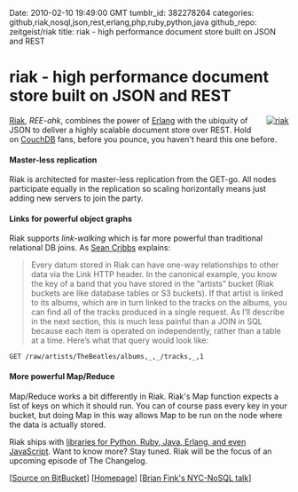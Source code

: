 Date: 2010-02-10 19:49:00 GMT
tumblr_id: 382278264
categories: github,riak,nosql,json,rest,erlang,php,ruby,python,java
github_repo: zeitgeist/riak
title: riak - high performance document store built on JSON and REST

# riak - high performance document store built on JSON and REST

<a style="float:right;margin: 0 0 10px 10px" href="http://riak.basho.com"><img src="http://riak.basho.com/images/riaklogo_clear.png" alt="riak" /></a>
[Riak](http://riak.basho.com), _REE-ahk_, combines the power of [Erlang](http://erlang.org/) with the ubiquity of JSON to deliver a highly scalable document store over REST. Hold on [CouchDB](http://couchdb.apache.org/) fans, before you pounce, you haven't heard this one before.

#### Master-less replication

Riak is architected for master-less replication from the GET-go. All nodes participate equally in the replication so scaling horizontally means just adding new servers to join the party.

#### Links for powerful object graphs

Riak supports _link-walking_ which is far more powerful than traditional relational DB joins. As [Sean Cribbs](http://seancribbs.com/tech/2010/02/06/why-riak-should-power-your-next-rails-app/) explains: 

> Every datum stored in Riak can have one-way relationships to other data via the Link HTTP header. In the canonical example, you know the key of a band that you have stored in the “artists” bucket (Riak buckets are like database tables or S3 buckets). If that artist is linked to its albums, which are in turn linked to the tracks on the albums, you can find all of the tracks produced in a single request. As I’ll describe in the next section, this is much less painful than a JOIN in SQL because each item is operated on independently, rather than a table at a time. Here’s what that query would look like:

    GET /raw/artists/TheBeatles/albums,_,_/tracks,_,1

#### More powerful Map/Reduce

Map/Reduce works a bit differently in Riak. Riak's Map function expects a list of keys on which it should run. You can of course pass every key in your bucket, but doing Map in this way allows Map to be run on the node where the data is actually stored.

Riak ships with [libraries for Python, Ruby, Java, Erlang, and even JavaScript](http://riak.basho.com/programming.html). Want to know more? Stay tuned. Riak will be the focus of an upcoming episode of The Changelog.

[[Source on BitBucket](http://hg.basho.com/riak/wiki/Home)] [[Homepage](http://riak.basho.com)] [[Brian Fink's NYC-NoSQL talk](http://riak.basho.com/nyc-nosql/)]
